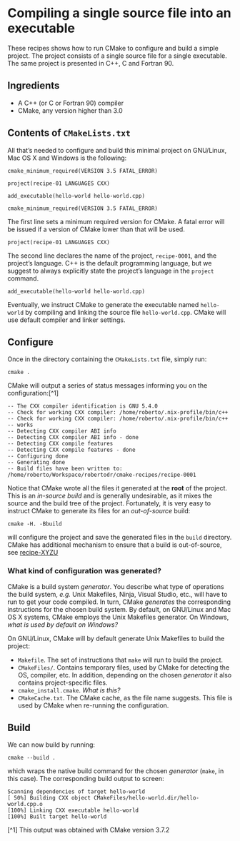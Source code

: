 # Compiling a single source file into an executable

These recipes shows how to run CMake to configure and build a simple project. The project consists of a single source file for a single executable.
The same project is presented in C++, C and Fortran 90.

## Ingredients

- A C++ (or C or Fortran 90) compiler
- CMake, any version higher than 3.0

## Contents of `CMakeLists.txt`

All that’s needed to configure and build this minimal project on GNU/Linux, Mac OS X and Windows is the following:

```
cmake_minimum_required(VERSION 3.5 FATAL_ERROR)

project(recipe-01 LANGUAGES CXX)

add_executable(hello-world hello-world.cpp)
```

```
cmake_minimum_required(VERSION 3.5 FATAL_ERROR)
```
The first line sets a minimum required version for CMake. A fatal error will be issued if a version of CMake lower than that will be used.
```
project(recipe-01 LANGUAGES CXX)
```
The second line declares the name of the project, `recipe-0001`, and the project’s language.
C++ is the default programming language, but we suggest to always explicitly state the project’s language in the `project` command.
```
add_executable(hello-world hello-world.cpp)
```
Eventually, we instruct CMake to generate the executable named `hello-world` by compiling and linking the source file `hello-world.cpp`.
CMake will use default compiler and linker settings.

## Configure

Once in the directory containing the `CMakeLists.txt` file, simply run:
```
cmake .
```
CMake will output a series of status messages informing you on the configuration:[^1]
```
-- The CXX compiler identification is GNU 5.4.0
-- Check for working CXX compiler: /home/roberto/.nix-profile/bin/c++
-- Check for working CXX compiler: /home/roberto/.nix-profile/bin/c++ -- works
-- Detecting CXX compiler ABI info
-- Detecting CXX compiler ABI info - done
-- Detecting CXX compile features
-- Detecting CXX compile features - done
-- Configuring done
-- Generating done
-- Build files have been written to: /home/roberto/Workspace/robertodr/cmake-recipes/recipe-0001
```
Notice that CMake wrote all the files it generated at the **root** of the project. This is an _in-source build_ and is generally undesirable,
as it mixes the source and the build tree of the project. Fortunately, it is very easy to instruct CMake to generate its files for
an _out-of-source_ build:
```
cmake -H. -Bbuild
```
will configure the project and save the generated files in the `build` directory.
CMake has additional mechanism to ensure that a build is out-of-source, see [recipe-XYZU](recipe-XYZU/README.md)

### What kind of configuration was generated?

CMake is a build system _generator_. You describe what type of operations the build system, _e.g._ Unix Makefiles, Ninja, Visual Studio, etc.,
will have to run to get your code compiled. In turn, CMake _generates_ the corresponding instructions for the chosen build system.
By default, on GNU/Linux and Mac OS X systems, CMake employs the Unix Makefiles generator. On Windows, _what is used by default on Windows?_

On GNU/Linux, CMake will by default generate Unix Makefiles to build the project:
- `Makefile`. The set of instructions that `make` will run to build the project.
- `CMakeFiles/`. Contains temporary files, used by CMake for detecting the OS, compiler, etc.
   In addition, depending on the chosen _generator_ it also contains project-specific files.
- `cmake_install.cmake`. _What is this?_
- `CMakeCache.txt`. The CMake cache, as the file name suggests. This file is used by CMake when re-running the configuration.

## Build

We can now build by running:
```
cmake --build .
```
which wraps the native build command for the chosen _generator_ (`make`, in this case).
The corresponding build output to screen:
```
Scanning dependencies of target hello-world
[ 50%] Building CXX object CMakeFiles/hello-world.dir/hello-world.cpp.o
[100%] Linking CXX executable hello-world
[100%] Built target hello-world
```

[^1] This output was obtained with CMake version 3.7.2
